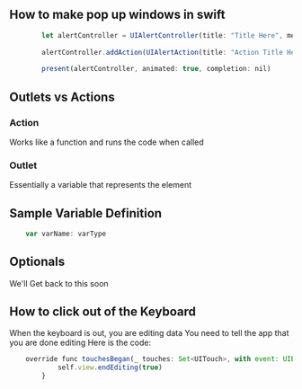 ## How to make pop up windows in swift
```js
        let alertController = UIAlertController(title: "Title Here", message: "Message Here", preferredStyle: UIAlertController.Style.alert)
        
        alertController.addAction(UIAlertAction(title: "Action Title Here", style: UIAlertAction.Style.default, handler: nil))
        
        present(alertController, animated: true, completion: nil)


```

## Outlets vs Actions
### Action
Works like a function and runs the code when called
### Outlet
Essentially a variable that represents the element

## Sample Variable Definition
```js
	var varName: varType
``` 

## Optionals
We'll Get back to this soon

## How to click out of the Keyboard
When the keyboard is out, you are editing data
You need to tell the app that you are done editing
Here is the code:
```js
	override func touchesBegan(_ touches: Set<UITouch>, with event: UIEvent?) {
        	self.view.endEditing(true)
    	}
```

